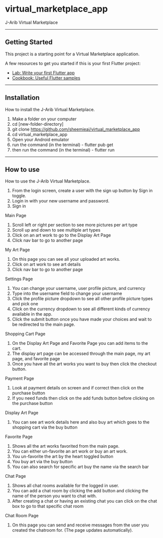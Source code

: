 # virtual_marketplace_app

J-Arib Virtual Marketplace

---

## Getting Started

This project is a starting point for a Virtual Marketplace application.

A few resources to get you started if this is your first Flutter project:

- [Lab: Write your first Flutter app](https://docs.flutter.dev/get-started/codelab)
- [Cookbook: Useful Flutter samples](https://docs.flutter.dev/cookbook)

---

## Installation

How to install the J-Arib Virtual Marketplace.

1. Make a folder on your computer
2. cd [new-folder-directory]
3. git clone https://github.com/sheemieai/virtual_marketplace_app
4. cd virtual_marketplace_app
5. Open your Android emulator
6. run the command (in the terminal) - flutter pub get
7. then run the command (in the terminal) - flutter run

---

## How to use

How to use the J-Arib Virtual Marketplace.

1. From the login screen, create a user with the sign up button by Sign in toggle.
2. Login in with your new username and password.
3. Sign in

Main Page

1. Scroll left or right per section to see more pictures per art type
2. Scroll up and down to see multiple art types
3. Click on an art work to go to the Display Art Page
4. Click nav bar to go to another page

My Art Page

1. On this page you can see all your uploaded art works.
2. Click on art work to see art details
3. Click nav bar to go to another page

Settings Page

1. You can change your username, user profile picture, and currency
2. Type into the username field to change your username
3. Click the profile picture dropdown to see all other profile picture types and pick one
4. Click on the currency dropdown to see all different kinds of currency available in the app.
5. Click the submit button once you have made your choices and wait to be redirected to the main page.

Shopping Cart Page

1. On the Display Art Page and Favorite Page you can add items to the cart.
2. The display art page can be accessed through the main page, my art page, and favorite page
3. Once you have all the art works you want to buy then click the checkout button.

Payment Page

1. Look at payment details on screen and if correct then click on the purchase button
2. If you need funds then click on the add funds button before clicking on the purchase button

Display Art Page

1. You can see art work details here and also buy art which goes to the shopping cart via the
   buy button

Favorite Page

1. Shows all the art works favorited from the main page.
2. You can either un-favorite an art work or buy an art work.
3. You un-favorite the art by the heart toggled button
4. You buy art via the buy button
5. You can also search for specific art buy the name via the search bar

Chat Page

1. Shows all chat rooms available for the logged in user.
2. You can add a chat room by clicking the add button and clicking the name of the person you want to 
   chat with.
3. After creating a chat or having an existing chat you can click on the chat box to go to that 
   specific chat room

Chat Room Page

1. On this page you can send and receive messages from the user you created the chatroom for.
   (The page updates automatically).





